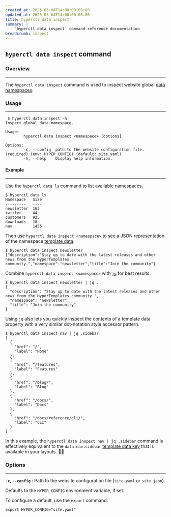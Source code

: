```yaml
---
created_at: 2025-03-04T14:00:00-08:00
updated_at: 2025-03-04T14:00:00-08:00
title: hyperctl data inspect
summary: |
    `hyperctl data inspect` command reference documentation
breadcrumb: inspect
---
```


## `hyperctl data inspect` command

<auto-toc selectors="h3,h4,h5,h6,dl dt"></auto-toc>

### Overview
------------

The `hyperctl data inspect` command is used to inspect website global [data namespaces].

### Usage
---------

```plaintext
 $ hyperctl data inspect -h
Inspect global data namespace.

Usage:
        hyperctl data inspect <namespace> [options]

Options:
        -c, --config  path to the website configuration file. (required) (env: HYPER_CONFIG) (default: site.yaml)
        -h, --help    Display help information.
```

#### Example
------------

Use the `hyperctl data ls` command to list available namespaces.

```plaintext
$ hyperctl data ls
Namespace   Size
---------   ----
newsletter  163
twitter     44
customers   925
downloads   18
nav         1455
```

Then use `hyperctl data inspect <namespace>` to see a JSON representation of the namespace [template data].

```plaintext
$ hyperctl data inspect newsletter
{"description":"Stay up to date with the latest releases and other news from the HyperTemplates community.","namespace":"newsletter","title":"Join the community"}
```

Combine `hyperctl data inspect <namespace>` with [`jq`] for best results.

```plaintext
$ hyperctl data inspect newsletter | jq .
{
  "description": "Stay up to date with the latest releases and other news from the HyperTemplates community.",
  "namespace": "newsletter",
  "title": "Join the community"
}
```

Using `jq` also lets you quickly inspect the contents of a template data property with a very similar dot-notation style accessor pattern.

```plaintext
$ hyperctl data inspect nav | jq .sidebar
[
  {
    "href": "/",
    "label": "Home"
  },
  {
    "href": "/features",
    "label": "Features"
  },
  {
    "href": "/blog/",
    "label": "Blog"
  },
  {
    "href": "/docs/",
    "label": "Docs"
  },
  {
    "href": "/docs/reference/cli/",
    "label": "CLI"
  }
]
```

In this example, the `hyperctl data inspect nav | jq .sidebar` command is effectively equivalent to the `data.nav.sidebar` [template data key] that is available in your layouts. 🤌🏽


### Options
-----------

**`-c`, `--config`**
: Path to the website configuration file (`site.yaml` or `site.json`).

  Defaults to the `HYPER_CONFIG` environment variable, if set.

  To configure a default, use the `export` command.

  ```plaintext
  export HYPER_CONFIG="site.yaml"
  ```

<!-- Links -->
[data namespaces]: /docs/reference/cms/namespaces/
[template data]: /docs/reference/core/data/
[template data key]: /docs/reference/core/data/#template-data-keys
[`jq`]: https://jqlang.org
